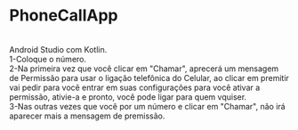 # PhoneCallApp
<BR>Android Studio com Kotlin.
<BR>1-Coloque o número.
<BR>2-Na primeira vez que você clicar em "Chamar", aprecerá um mensagem de Permissão para usar o ligação telefônica do Celular, ao clicar em premitir vai pedir para você entrar em suas configurações para você ativar a permissão, ativie-a e pronto, você pode ligar para quem vquiser.
<BR>3-Nas outras vezes que você por um número e clicar em "Chamar", não irá aparecer mais a mensagem de premissão.
